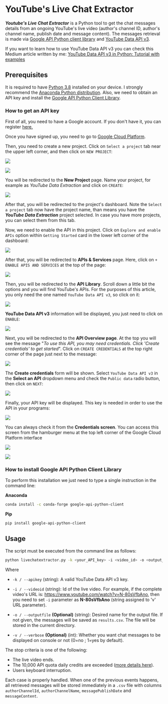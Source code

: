# YouTube's Live Chat Extractor

**_Youtube's Live Chat Extractor_** is a Python tool to get the chat messages details from an ongoing YouTube's live video (author's channel ID, author's channel name, publish date and message content). The messages retrieval is made via [Google API Python client library](https://github.com/googleapis/google-api-python-client) and [YouTube Data API v3](https://developers.google.com/youtube/v3).

If you want to learn how to use YouTube Data API v3 you can check this Medium article written by me: [YouTube Data API v3 in Python: Tutorial with examples](https://medium.com/mcd-unison/youtube-data-api-v3-in-python-tutorial-with-examples-e829a25d2ebd)

## Prerequisites

It is required to have [Python 3.8](https://www.python.org/) installed on your device. I strongly recommend the [Anaconda Python distribution](https://www.anaconda.com/). Also, we need to obtain an API key and install the [Google API Python Client Library](https://github.com/googleapis/google-api-python-client).

### How to get an API key

First of all, you need to have a Google account. If you don't have it, you can register [here.](https://accounts.google.com/signup/v2/webcreateaccount?continue=https%3A%2F%2Fmyaccount.google.com%3Futm_source%3Daccount-marketing-page%26utm_medium%3Dcreate-account-button&flowName=GlifWebSignIn&flowEntry=SignUp)

Once you have signed up, you need to go to [Google Cloud Platform](https://console.cloud.google.com/).

Then, you need to create a new project. Click on `Select a project` tab near the upper left corner, and then click on `NEW PROJECT`:

![](imgs/1.png)

![](imgs/2.png)

You will be redirected to the **New Project** page. Name your project, for example as _YouTube Data Extraction_ and click on `CREATE`:

![](imgs/3.png)

After that, you will be redirected to the project's dashboard. Note the `Select a project` tab now have the project name, than means you have the **_YouTube Data Extraction_** project selected. In case you have more projects, you can select them from this tab.

Now, we need to enable the API in this project. Click on `Explore and enable APIs` option within `Getting Started` card in the lower left corner of the dashboard:

![](imgs/4.png)

After that, you will be redirected to **APIs & Services** page. Here, click on `+ ENABLE APIS AND SERVICES` at the top of the page:

![](imgs/5.png)

Then, you will be redirected to the **API Library**. Scroll down a little bit the options and you will find YouTube's APIs. For the purposes of this article, you only need the one named `YouTube Data API v3`, so click on it:

![](imgs/6.png)

**YouTube Data API v3** information will be displayed, you just need to click on `ENABLE`:

![](imgs/7.png)

Next, you will be redirected to the **API Overview page**. At the top you will see the message "_To use this API, you may need credentials. Click 'Create credentials' to get started_". Click on `CREATE CREDENTIALS` at the top right corner of the page just next to the message:

![](imgs/8.png)

The **Create credentials** form will be shown. Select `YouTube Data API v3` in the **Select an API** dropdown menu and check the `Public data` radio button, then click on `NEXT`:

![](imgs/9.png)

Finally, your API key will be displayed. This key is needed in order to use the API in your programs:

![](imgs/10.png)

You can always check it from the **Credentials screen**. You can access this screen from the hamburger menu at the top left corner of the Google Cloud Platform interface

![](imgs/11.png)

![](imgs/12.png)

### How to install Google API Python Client Library

To perform this installation we just need to type a single instruction in the command line:

**Anaconda**

```bash
conda install -c conda-forge google-api-python-client
```

**Pip**

```bash
pip install google-api-python-client
```

## Usage

The script must be executed from the command line as follows:

```bash
python livechatextractor.py -k <your_API_key> -i <video_id> -o <output_file_name> -v <[0|1]>
```

Where

- `-k / --apikey` (string): A valid YouTube Data API v3 key.

- `-i / --videoid` (string): Id of the live video. For example, if the complete video's URL is: https://www.youtube.com/watch?v=N-80sVfbAno, then you need to set `-i` parameter as **N-80sVfbAno** (string assigned to 'v' URL parameter).

* `-o / --outputfile` **(Optional)** (string): Desired name for the output file. If not given, the messages will be saved as `results.csv`. The file will be stored in the current directory.

* `-v / --verbose` **(Optional)** (int): Whether you want chat messages to be displayed on console or not (0=no ; 1=yes by default).

The stop criteria is one of the following:

- The live video ends.
- The 10,000 API quota daily credits are exceeded ([more details here](https://developers.google.com/youtube/v3/guides/quota_and_compliance_audits)).
- Users keyboard interruption.

Each case is properly handled. When one of the previous events happens, all retrieved messages will be stored immediately in a `.csv` file with columns `authorChannelId`, `authorChannelName`, `messagePublishDate` and `messageContent`.
